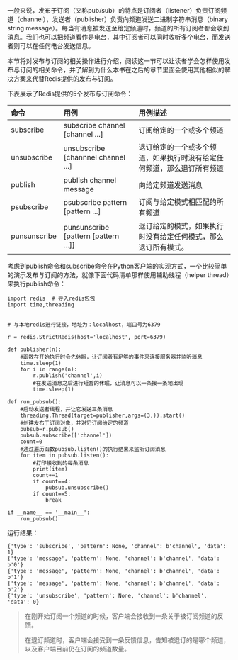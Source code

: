 一般来说，发布于订阅（又称pub/sub）的特点是订阅者（listener）负责订阅频道（channel），发送者（publisher）负责向频道发送二进制字符串消息（binary string message）。每当有消息被发送至给定频道时，频道的所有订阅者都会收到消息。我们也可以把频道看作是电台，其中订阅者可以同时收听多个电台，而发送者则可以在任何电台发送信息。

本节将对发布与订阅的相关操作进行介绍，阅读这一节可以让读者学会怎样使用发布与订阅的相关命令，并了解到为什么本书在之后的章节里面会使用其他相似的解决方案来代替Redis提供的发布与订阅。

下表展示了Redis提供的5个发布与订阅命令：

| 命令 | 用例 | 用例描述 |
| :--- | :--- | :--- |
| subscribe | subscribe channel \[channel ...\] | 订阅给定的一个或多个频道 |
| unsubscribe | unsubscribe \[channnel channel ...\] | 退订给定的一个或多个频道，如果执行时没有给定任何频道，那么退订所有频道 |
| publish | publish channel message | 向给定频道发送消息 |
| psubscribe | psubscribe pattern \[pattern ...\] | 订阅与给定模式相匹配的所有频道 |
| punsunscribe | punsunscribe \[pattern \[pattern ...\]\] | 退订给定的模式，如果执行时没有给定任何模式，那么退订所有模式。 |

考虑到publish命令和subscribe命令在Python客户端的实现方式，一个比较简单的演示发布与订阅的方法，就像下面代码清单那样使用辅助线程（helper thread）来执行publish命令：

```
import redis  # 导入redis包包
import time,threading


# 与本地redis进行链接，地址为：localhost，端口号为6379

r = redis.StrictRedis(host='localhost', port=6379)

def publisher(n):
    #函数在开始执行时会先休眠，让订阅者有足够的事件来连接服务器并监听消息
    time.sleep(1)
    for i in range(n):
        r.publish('channel',i)
        #在发送消息之后进行短暂的休眠，让消息可以一条接一条地出现
        time.sleep(1)

def run_pubsub():
    #启动发送者线程，并让它发送三条消息
    threading.Thread(target=publisher,args=(3,)).start()
    #创建发布于订阅对象，并对它订阅给定的频道
    pubsub=r.pubsub()
    pubsub.subscribe(['channel'])
    count=0
    #通过遍历函数pubsub.listen()的执行结果来监听订阅消息
    for item in pubsub.listen():
        #打印接收到的每条消息
        print(item)
        count+=1
        if count==4:
            pubsub.unsubscribe()
        if count==5:
            break

if __name__ == '__main__':
    run_pubsub()

```

运行结果：

```
{'type': 'subscribe', 'pattern': None, 'channel': b'channel', 'data': 1}
{'type': 'message', 'pattern': None, 'channel': b'channel', 'data': b'0'}
{'type': 'message', 'pattern': None, 'channel': b'channel', 'data': b'1'}
{'type': 'message', 'pattern': None, 'channel': b'channel', 'data': b'2'}
{'type': 'unsubscribe', 'pattern': None, 'channel': b'channel', 'data': 0}
```

> 在刚开始订阅一个频道的时候，客户端会接收到一条关于被订阅频道的反馈。
>
> 在退订频道时，客户端会接受到一条反馈信息，告知被退订的是哪个频道，以及客户端目前仍在订阅的频道数量。



